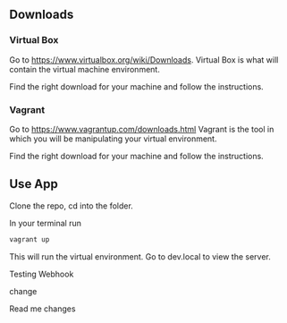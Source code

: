 
## Downloads

### Virtual Box

Go to https://www.virtualbox.org/wiki/Downloads. Virtual Box is what will contain the virtual machine environment.

Find the right download for your machine and follow the instructions.

### Vagrant

 Go to https://www.vagrantup.com/downloads.html Vagrant is the tool in which you will be manipulating your virtual environment.

 Find the right download for your machine and follow the instructions.


## Use App

Clone the repo, cd into the folder.

In your terminal run

```bash
vagrant up
```
This will run the virtual environment. Go to dev.local to view the server.

Testing Webhook

change



 <!-- ## Setting up Environment

 cd into the folder where you will be working with your virtual environment. Run ``` vagrant init ubuntu/xenial64 ``` to initialise vagrant.

 Run
 ```
 vagrant up
 ```
 in your terminal. This will create your virtual environment.

 ```
 vagrant ssh
 ```
 This command takes you to your virtual environment

 Once here you will want to run
 ```
 sudo apt-get update -y
 ```
 in order to make sure your environment is up to date.

To view our server we have used nginx as our proxy server.
 In vagrant, run
```bash
sudo apt-get install nginx -y
```
to  install nginx.

```exit``` to return to host.

Nginx gives us a default ip address, however if you want to configure this, inside of your vagrant file you can add the following line

```ruby
config.vm.network "private_network", ip: "192.168.10.100"
```
Run
```bash
vagrant reload
```
to make this change without destroying your environment.

You may want to create a localhost with a more appropriate name. Vagrant has a plugin that allows you choose the name of your url.

In your terminal run
```bash
vagrant plugin install vagrant-hostsupdater
```
In your Vagrant file you can use this line of code
```ruby
config.hostsupdater.aliases = ["urlname"]
```
and choose the name of the url. -->





Read me changes









<!--  -->
